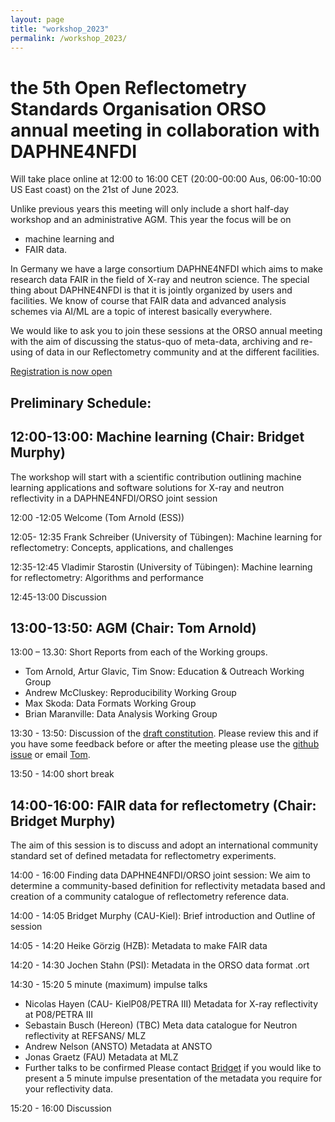 ```yaml
---
layout: page
title: "workshop_2023"
permalink: /workshop_2023/
---
```



# the 5th Open Reflectometry Standards Organisation ORSO annual meeting in collaboration with DAPHNE4NFDI
Will take place online at 12:00 to 16:00 CET (20:00-00:00 Aus, 06:00-10:00 US East coast) on the 21st of June 2023. 

Unlike previous years this meeting will only include a short half-day workshop and an administrative AGM.
This year the focus will be on
* machine learning and 
* FAIR data. 

In Germany we have a large consortium DAPHNE4NFDI which aims to make research data FAIR in the field of X-ray and neutron science. The special thing about DAPHNE4NFDI is that it is jointly organized by users and facilities.  We know of course that FAIR data and advanced analysis schemes via AI/ML are a topic of interest basically everywhere. 

We would like to ask you to join these sessions at the ORSO annual meeting with the aim of discussing the status-quo of meta-data, archiving and re-using of data in our Reflectometry community and at the different facilities. 

[Registration is now open](https://indico.esss.lu.se/event/3289)

## Preliminary Schedule:

## 12:00-13:00: Machine learning (Chair: Bridget Murphy)
The workshop will start with a scientific contribution outlining machine learning applications and software solutions for X-ray and neutron reflectivity in a DAPHNE4NFDI/ORSO joint session

12:00 -12:05 Welcome (Tom Arnold (ESS))

12:05- 12:35 Frank Schreiber  (University of Tübingen): Machine learning for reflectometry: Concepts, applications, and challenges 

12:35-12:45 Vladimir Starostin  (University of Tübingen): Machine learning for reflectometry: Algorithms and performance

12:45-13:00  Discussion

## 13:00-13:50: AGM (Chair: Tom Arnold)
13:00 – 13.30: Short Reports from each of the Working groups.
* Tom Arnold, Artur Glavic, Tim Snow: Education & Outreach Working Group
* Andrew McCluskey: Reproducibility Working Group
* Max Skoda: Data Formats Working Group
* Brian Maranville: Data Analysis Working Group

13:30 - 13:50: Discussion of the [draft constitution](https://www.reflectometry.org/what_is_orso/ORSO_constitution). Please review this and if you have some feedback before or after the meeting please use the [github issue](https://github.com/reflectivity/edu_outreach/issues/41) or email [Tom](mailto:tom.arnold@ess.eu).

13:50 - 14:00  short break

## 14:00-16:00: FAIR data for reflectometry (Chair: Bridget Murphy)
The aim of this session is to discuss and adopt an international community standard set of defined metadata for reflectometry experiments.

14:00 - 16:00 Finding data DAPHNE4NFDI/ORSO joint session: We aim to determine a community-based definition for reflectivity metadata based and creation of a community catalogue of reflectometry reference data.

14:00 - 14:05 	Bridget Murphy (CAU-Kiel): Brief introduction and Outline of session 

14:05 - 14:20  	Heike Görzig (HZB): Metadata to make FAIR data 

14:20 - 14:30   Jochen Stahn (PSI): Metadata in the ORSO data format .ort

14:30 - 15:20 5 minute (maximum) impulse talks 
* Nicolas Hayen  (CAU- KielP08/PETRA III) 		Metadata for X-ray reflectivity at P08/PETRA III
* Sebastain Busch (Hereon) (TBC) 			Meta data catalogue for Neutron reflectivity at REFSANS/ MLZ
* Andrew Nelson (ANSTO)   Metadata at ANSTO
* Jonas Graetz (FAU)    Metadata at MLZ 
* Further talks to be confirmed
Please contact [Bridget](mailto:murphy@physik.uni-kiel.de) if you would like to present a 5 minute impulse presentation of the metadata you require for your reflectivity data.

15:20 - 16:00 Discussion
